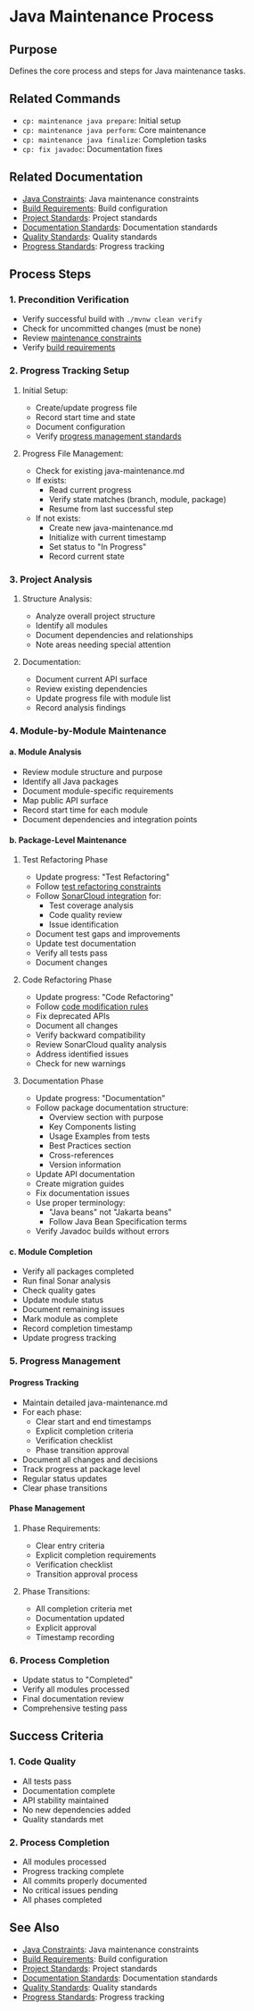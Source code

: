# Java Maintenance Process

## Purpose
Defines the core process and steps for Java maintenance tasks.

## Related Commands
- `cp: maintenance java prepare`: Initial setup
- `cp: maintenance java perform`: Core maintenance
- `cp: maintenance java finalize`: Completion tasks
- `cp: fix javadoc`: Documentation fixes

## Related Documentation
- [Java Constraints](constraints.md): Java maintenance constraints
- [Build Requirements](build.md): Build configuration
- [Project Standards](../../core/standards/project-standards.md): Project standards
- [Documentation Standards](../../core/standards/documentation-standards.md): Documentation standards
- [Quality Standards](../../core/standards/quality-standards.md): Quality standards
- [Progress Standards](../../core/standards/progress-standards.md): Progress tracking

## Process Steps

### 1. Precondition Verification
- Verify successful build with `./mvnw clean verify`
- Check for uncommitted changes (must be none)
- Review [maintenance constraints](constraints.md)
- Verify [build requirements](build.md)

### 2. Progress Tracking Setup
1. Initial Setup:
   - Create/update progress file
   - Record start time and state
   - Document configuration
   - Verify [progress management standards](../../core/standards/progress-standards.md)

2. Progress File Management:
   - Check for existing java-maintenance.md
   - If exists:
     * Read current progress
     * Verify state matches (branch, module, package)
     * Resume from last successful step
   - If not exists:
     * Create new java-maintenance.md
     * Initialize with current timestamp
     * Set status to "In Progress"
     * Record current state

### 3. Project Analysis
1. Structure Analysis:
   - Analyze overall project structure
   - Identify all modules
   - Document dependencies and relationships
   - Note areas needing special attention

2. Documentation:
   - Document current API surface
   - Review existing dependencies
   - Update progress file with module list
   - Record analysis findings

### 4. Module-by-Module Maintenance

#### a. Module Analysis
- Review module structure and purpose
- Identify all Java packages
- Document module-specific requirements
- Map public API surface
- Record start time for each module
- Document dependencies and integration points

#### b. Package-Level Maintenance

1. Test Refactoring Phase
   - Update progress: "Test Refactoring"
   - Follow [test refactoring constraints](constraints.md#test-code-changes)
   - Follow [SonarCloud integration](../../maintenance/sonar.md) for:
     * Test coverage analysis
     * Code quality review
     * Issue identification
   - Document test gaps and improvements
   - Update test documentation
   - Verify all tests pass
   - Document changes

2. Code Refactoring Phase
   - Update progress: "Code Refactoring"
   - Follow [code modification rules](constraints.md#code-modification-rules)
   - Fix deprecated APIs
   - Document all changes
   - Verify backward compatibility
   - Review SonarCloud quality analysis
   - Address identified issues
   - Check for new warnings

3. Documentation Phase
   - Update progress: "Documentation"
   - Follow package documentation structure:
     * Overview section with purpose
     * Key Components listing
     * Usage Examples from tests
     * Best Practices section
     * Cross-references
     * Version information
   - Update API documentation
   - Create migration guides
   - Fix documentation issues
   - Use proper terminology:
     * "Java beans" not "Jakarta beans"
     * Follow Java Bean Specification terms
   - Verify Javadoc builds without errors

#### c. Module Completion
- Verify all packages completed
- Run final Sonar analysis
- Check quality gates
- Update module status
- Document remaining issues
- Mark module as complete
- Record completion timestamp
- Update progress tracking

### 5. Progress Management

#### Progress Tracking
- Maintain detailed java-maintenance.md
- For each phase:
  * Clear start and end timestamps
  * Explicit completion criteria
  * Verification checklist
  * Phase transition approval
- Document all changes and decisions
- Track progress at package level
- Regular status updates
- Clear phase transitions

#### Phase Management
1. Phase Requirements:
   - Clear entry criteria
   - Explicit completion requirements
   - Verification checklist
   - Transition approval process

2. Phase Transitions:
   - All completion criteria met
   - Documentation updated
   - Explicit approval
   - Timestamp recording

### 6. Process Completion
- Update status to "Completed"
- Verify all modules processed
- Final documentation review
- Comprehensive testing pass

## Success Criteria

### 1. Code Quality
- All tests pass
- Documentation complete
- API stability maintained
- No new dependencies added
- Quality standards met

### 2. Process Completion
- All modules processed
- Progress tracking complete
- All commits properly documented
- No critical issues pending
- All phases completed

## See Also
- [Java Constraints](constraints.md): Java maintenance constraints
- [Build Requirements](build.md): Build configuration
- [Project Standards](../../core/standards/project-standards.md): Project standards
- [Documentation Standards](../../core/standards/documentation-standards.md): Documentation standards
- [Quality Standards](../../core/standards/quality-standards.md): Quality standards
- [Progress Standards](../../core/standards/progress-standards.md): Progress tracking
